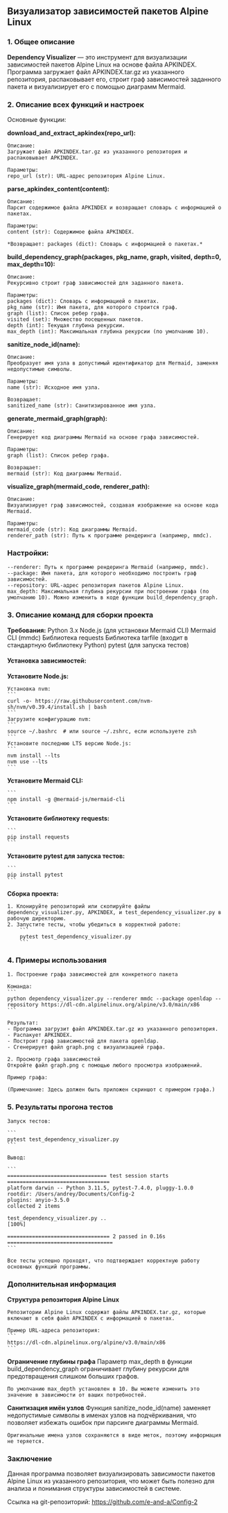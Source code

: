 ## Визуализатор зависимостей пакетов Alpine Linux

### 1. Общее описание
**Dependency Visualizer** — это инструмент для визуализации зависимостей пакетов Alpine Linux на основе файла APKINDEX. Программа загружает файл APKINDEX.tar.gz из указанного репозитория, распаковывает его, строит граф зависимостей заданного пакета и визуализирует его с помощью диаграмм Mermaid.

### 2. Описание всех функций и настроек

Основные функции:

**download_and_extract_apkindex(repo_url):**

    Описание: 
    Загружает файл APKINDEX.tar.gz из указанного репозитория и распаковывает APKINDEX.

    Параметры:
    repo_url (str): URL-адрес репозитория Alpine Linux.

**parse_apkindex_content(content):**

    Описание: 
    Парсит содержимое файла APKINDEX и возвращает словарь с информацией о пакетах.

    Параметры:
    content (str): Содержимое файла APKINDEX.

    *Возвращает: packages (dict): Словарь с информацией о пакетах.*

**build_dependency_graph(packages, pkg_name, graph, visited, depth=0, max_depth=10):**

    Описание: 
    Рекурсивно строит граф зависимостей для заданного пакета.

    Параметры:
    packages (dict): Словарь с информацией о пакетах.
    pkg_name (str): Имя пакета, для которого строится граф.
    graph (list): Список ребер графа.
    visited (set): Множество посещенных пакетов.
    depth (int): Текущая глубина рекурсии.
    max_depth (int): Максимальная глубина рекурсии (по умолчанию 10).

**sanitize_node_id(name):**

    Описание: 
    Преобразует имя узла в допустимый идентификатор для Mermaid, заменяя недопустимые символы.

    Параметры:
    name (str): Исходное имя узла.

    Возвращает:
    sanitized_name (str): Санитизированное имя узла.

**generate_mermaid_graph(graph):**

    Описание:
    Генерирует код диаграммы Mermaid на основе графа зависимостей.

    Параметры:
    graph (list): Список ребер графа.

    Возвращает:
    mermaid (str): Код диаграммы Mermaid.

**visualize_graph(mermaid_code, renderer_path):**

    Описание:
    Визуализирует граф зависимостей, создавая изображение на основе кода Mermaid.

    Параметры:
    mermaid_code (str): Код диаграммы Mermaid.
    renderer_path (str): Путь к программе рендеринга (например, mmdc).

### Настройки:
    --renderer: Путь к программе рендеринга Mermaid (например, mmdc).
    --package: Имя пакета, для которого необходимо построить граф зависимостей.
    --repository: URL-адрес репозитория пакетов Alpine Linux.
    max_depth: Максимальная глубина рекурсии при построении графа (по умолчанию 10). Можно изменить в коде функции build_dependency_graph.

### 3. Описание команд для сборки проекта

**Требования:**
    Python 3.x
    Node.js (для установки Mermaid CLI)
    Mermaid CLI (mmdc)
    Библиотека requests
    Библиотека tarfile (входит в стандартную библиотеку Python)
    pytest (для запуска тестов)

#### Установка зависимостей:

**Установите Node.js:**

    Установка nvm:
    ```
    curl -o- https://raw.githubusercontent.com/nvm-sh/nvm/v0.39.4/install.sh | bash
    ```
    Загрузите конфигурацию nvm:
    ```
    source ~/.bashrc  # или source ~/.zshrc, если используете zsh
    ```
    Установите последнюю LTS версию Node.js:
    ```
    nvm install --lts
    nvm use --lts
    ```

**Установите Mermaid CLI:**

    ```
    npm install -g @mermaid-js/mermaid-cli
    ```

**Установите библиотеку requests:**

    ```
    pip install requests
    ```

**Установите pytest для запуска тестов:**

    ```
    pip install pytest
    ```

**Сборка проекта:**

    1. Клонируйте репозиторий или скопируйте файлы dependency_visualizer.py, APKINDEX, и test_dependency_visualizer.py в рабочую директорию.
    2. Запустите тесты, чтобы убедиться в корректной работе:
        ```
        pytest test_dependency_visualizer.py
        ```

### 4. Примеры использования

    1. Построение графа зависимостей для конкретного пакета

    Команда:
    ```
    python dependency_visualizer.py --renderer mmdc --package openldap --repository https://dl-cdn.alpinelinux.org/alpine/v3.0/main/x86
    ```

    Результат:
    - Программа загрузит файл APKINDEX.tar.gz из указанного репозитория.
    - Распакует APKINDEX.
    - Построит граф зависимостей для пакета openldap.
    - Сгенерирует файл graph.png с визуализацией графа.

    2. Просмотр графа зависимостей
    Откройте файл graph.png с помощью любого просмотра изображений.

    Пример графа:

    (Примечание: Здесь должен быть приложен скриншот с примером графа.)

### 5. Результаты прогона тестов

    Запуск тестов:

    ```
    pytest test_dependency_visualizer.py
    ```

    Вывод:

    ```
    ================================ test session starts =================================
    platform darwin -- Python 3.11.5, pytest-7.4.0, pluggy-1.0.0
    rootdir: /Users/andrey/Documents/Config-2
    plugins: anyio-3.5.0
    collected 2 items                                                                    

    test_dependency_visualizer.py ..                                               [100%]

    ================================= 2 passed in 0.16s ==================================
    ```

    Все тесты успешно проходят, что подтверждает корректную работу основных функций программы.

### Дополнительная информация

**Структура репозитория Alpine Linux**

    Репозитории Alpine Linux содержат файлы APKINDEX.tar.gz, которые включают в себя файл APKINDEX с информацией о пакетах.

    Пример URL-адреса репозитория:
    ```
    https://dl-cdn.alpinelinux.org/alpine/v3.0/main/x86
    ```

**Ограничение глубины графа**
    Параметр max_depth в функции build_dependency_graph ограничивает глубину рекурсии для предотвращения слишком больших графов.

    По умолчанию max_depth установлен в 10. Вы можете изменить это значение в зависимости от ваших потребностей.

**Санитизация имён узлов**
    Функция sanitize_node_id(name) заменяет недопустимые символы в именах узлов на подчёркивания, что позволяет избежать ошибок при парсинге диаграммы Mermaid.

    Оригинальные имена узлов сохраняются в виде меток, поэтому информация не теряется.

### Заключение
Данная программа позволяет визуализировать зависимости пакетов Alpine Linux из указанного репозитория, что может быть полезно для анализа и понимания структуры зависимостей в системе.

Ссылка на git-репозиторий: <https://github.com/e-and-a/Config-2>





